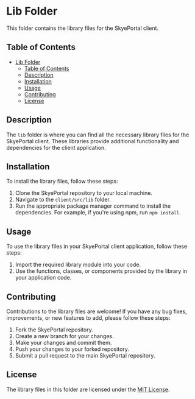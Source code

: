 # Lib Folder

This folder contains the library files for the SkyePortal client.

## Table of Contents

- [Lib Folder](#lib-folder)
  - [Table of Contents](#table-of-contents)
  - [Description](#description)
  - [Installation](#installation)
  - [Usage](#usage)
  - [Contributing](#contributing)
  - [License](#license)

## Description

The `lib` folder is where you can find all the necessary library files for the SkyePortal client. These libraries provide additional functionality and dependencies for the client application.

## Installation

To install the library files, follow these steps:

1. Clone the SkyePortal repository to your local machine.
2. Navigate to the `client/src/lib` folder.
3. Run the appropriate package manager command to install the dependencies. For example, if you're using npm, run `npm install`.

## Usage

To use the library files in your SkyePortal client application, follow these steps:

1. Import the required library module into your code.
2. Use the functions, classes, or components provided by the library in your application code.

## Contributing

Contributions to the library files are welcome! If you have any bug fixes, improvements, or new features to add, please follow these steps:

1. Fork the SkyePortal repository.
2. Create a new branch for your changes.
3. Make your changes and commit them.
4. Push your changes to your forked repository.
5. Submit a pull request to the main SkyePortal repository.

## License

The library files in this folder are licensed under the [MIT License](LICENSE).
